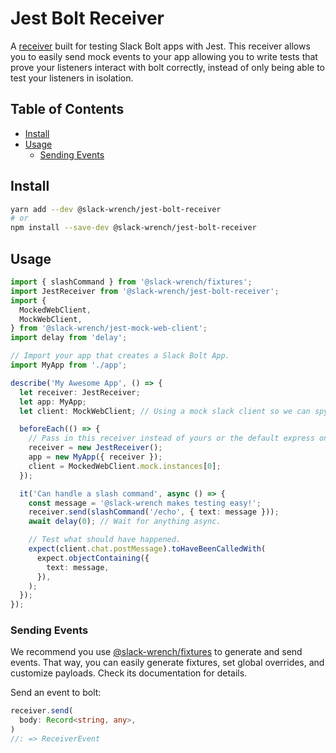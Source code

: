 # Jest Bolt Receiver

A [receiver](https://slack.dev/bolt/concepts#receiver) built for testing Slack Bolt apps with Jest. This receiver allows you to easily send mock events to your app allowing you to write tests that prove your listeners interact with bolt correctly, instead of only being able to test your listeners in isolation.

## Table of Contents

- [Install](#install)
- [Usage](#usage)
  - [Sending Events](#sending-events)

## Install

```bash
yarn add --dev @slack-wrench/jest-bolt-receiver
# or
npm install --save-dev @slack-wrench/jest-bolt-receiver
```

## Usage

```typescript
import { slashCommand } from '@slack-wrench/fixtures';
import JestReceiver from '@slack-wrench/jest-bolt-receiver';
import {
  MockedWebClient,
  MockWebClient,
} from '@slack-wrench/jest-mock-web-client';
import delay from 'delay';

// Import your app that creates a Slack Bolt App.
import MyApp from './app';

describe('My Awesome App', () => {
  let receiver: JestReceiver;
  let app: MyApp;
  let client: MockWebClient; // Using a mock slack client so we can spy on it

  beforeEach(() => {
    // Pass in this receiver instead of yours or the default express one
    receiver = new JestReceiver();
    app = new MyApp({ receiver });
    client = MockedWebClient.mock.instances[0];
  });

  it('Can handle a slash command', async () => {
    const message = '@slack-wrench makes testing easy!';
    receiver.send(slashCommand('/echo', { text: message }));
    await delay(0); // Wait for anything async.

    // Test what should have happened.
    expect(client.chat.postMessage).toHaveBeenCalledWith(
      expect.objectContaining({
        text: message,
      }),
    );
  });
});
```

### Sending Events

We recommend you use [@slack-wrench/fixtures](../fixtures) to generate and send events. That way, you can easily generate fixtures, set global overrides, and customize payloads. Check its documentation for details.

Send an event to bolt:

```typescript
receiver.send(
  body: Record<string, any>,
)
//: => ReceiverEvent
```
